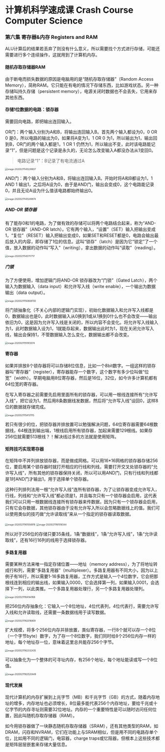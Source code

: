 # 计算机科学速成课 Crash Course Computer Science

### 第六集 寄存器&内存 Registers and RAM

ALU计算后的结果若丢弃了则没有什么意义，所以需要找个方式进行存储，可能还需要进行多个连续操作，这就用到了计算机内存。

#### 随机存取存储器RAM

由于断电而损失数据的原因是电脑用的是“随机存取存储器”（Random Access Memory），简称RAM。它只能在有电的情况下存储东西，比如游戏状态。另一种存储叫持久存储（persistent memory），电源关闭时数据也不会丢失，它用来存其他东西。

#### 存储1位数据的电路：锁存器

需要回向电路，即把输出连回输入。

OR门：两个输入分别为A和B，将输出连回输入B。首先两个输入都设为0，0 OR 0 是0，所以电路的输出为0，如果将A变为1，1 OR 0 为1，所以输出为1，输出回到B，OR门的两个输入都是1，1 OR 1 仍然为1，所以输出不变，此时该电路能记录“1”，但是问题是这个记录是永久的，无论怎么改变输入A都没办法从1变回0。

> 电路记录“1”：B记录了有电流通过A

<img src=".\image\image-20200211145226937.png" alt="image-20200211145226937" style="zoom:50%" />

AND门：两个输入分别为A和B，将输出连回输入B。开始时将A和B都设为1，1 AND 1 输出1，之后将A设为0，由于是AND门，输出会变成0，这个电路能记录0，并且无论A设为什么值该电路都始终输出0。

<img src=".\image\image-20200211145249874.png" alt="image-20200211145249874" style="zoom:50%" />

##### AND-OR 锁存器

有了能存0和1的电路，为了做有效的存储可以将两个电路结合起来，称为“AND-OR 锁存器”（AND-OR latch）。它有两个输入，“设置”（SET）输入把输出变成1，“复位”（RESET）输入把输出变成0，如果SET和RESET都是0，电路会输出最后放入的内容，即存储了1位的信息。这叫“锁存”（latch）是因为它“锁定”了一个值，放入数据的动作叫“写入”（writing），拿出数据的动作叫“读取”（reading）。

<img src=".\image\image-20200211145717717.png" alt="image-20200211145717717" style="zoom:50%" />

##### 门锁

为了方便使用，增加逻辑门将AND-OR 锁存器改为“门锁”（Gated Latch），两个输入为数据输入（data input）和允许写入线（write enable），一个输出为数据输出（data output）。

<img src=".\image\image-20200211150808700.png" alt="image-20200211150808700" style="zoom:50%" />

将门锁抽象化（不关心内部的逻辑门实现），初始化数据输入和允许写入线都是0，数据输出也是0，此时数据输入从0换到1或从1换到0什么也不会改变——输出依旧为0，这是因为允许写入线是关闭的，所以内容不会变化。将允许写入线输入为1，此时数据输入设为1，1就能存起来，数据输出此时为1，现在关闭允许写入线，输出会保持1，不管数据输入怎么变化，数据输出都不会改变。

<img src=".\image\image-20200211151913074.png" alt="image-20200211151913074" style="zoom:50%" />

#### 寄存器

如果并排放8个锁存器将可以存储8位信息，比如一个8bit数字。一组这样的锁存器叫“寄存器”（register），寄存器能存一个数字，这个数字有多少位叫做“位宽”（width）。早期电脑用8位寄存器，然后是16位，32位，如今许多计算机都有64位宽的寄存器。

在写入寄存器之前需要先启用里面所有的锁存器，可以用一根线连接所有“允许写入线”，把它设为1，然后用8条数据线发数据，然后将“允许写入线”设回0，这样8位的数据就存储完成。

<img src=".\image\image-20200211154131115.png" alt="image-20200211154131115" style="zoom:50%" />

若只有很少的位，把锁存器并排放置可以勉强解决问题，64位寄存器需要64根数据线，64根连到输出端，1根线启用所有锁存器，加起来需要129根线。如果存256位就需要513根线？！解决线过多的方法就是使用矩阵。

#### 矩阵技巧实现寄存器

在矩阵中不并列排放锁存器，而是做成网格。可以用16*16网格的锁存器存储256位，要启用某个锁存器时就打开相应的行线和列线，需要打开交叉处锁存器的“允许写入线”，所有其他的锁存器保持关闭，所以可以用AND门，只有行线和列线都是1时AND门才输出1，用于选择单个锁存器。

这种行列排列法用一根“允许写入线”连所有锁存器，为了让锁存器变成允许写入，行线，列线和“允许写入线”都必须是1，并且每次只有一个锁存器会启用，这代表我们可以只用一根数据线连接所有锁存器来传数据，因为只有一个锁存器会启用，只有它会存数据，其他锁存器由于没有允许写入所以会忽略数据线上的值。我们可以使用类似的技巧做“允许读取线”来从一个指定的锁存器读取数据。

<img src=".\image\image-20200211161554976.png" alt="image-20200211161554976" style="zoom:50%" />

<img src=".\image\image-20200211161516344.png" alt="image-20200211161516344" style="zoom:50%" />

所以对于256位的存储只要35条线，1条“数据线”，1条“允许写入线”，1条“允许读取线”，还有16行16列的线用于选择锁存器。

#### 多路复用器

需要某种方法来唯一指定存储位置——地址（memory address），为了将地址转成行和列，需要“多路复用器”（multiplexer）。多路复用器有不同大小，因为以上例子有16行，所以需要1-16多路复用器，工作方式是输入一个4位数字，它会把那根线连到相应的输出线，如果输入0000，它会选择第一列，如果输入0001，会选择下一列，以此类推。一个多路复用器处理行，另一个多路复用器处理列。

<img src=".\image\image-20200211164144168.png" alt="image-20200211164144168" style="zoom:50%" />

把256位内存抽象化：它输入一个8位地址，4位代表列，4位代表行，需要允许写入线和允许读取线，还需要一条数据线用于读写数据。

<img src=".\image\image-20200211162016809.png" alt="image-20200211162016809" style="zoom:50%" />

扩大规模，将多个256位内存并排放置，类似寄存器，一行8个就可以存一个8位（一个字节byte）数字，为了存一个8位数字，我们同时给8个256位内存一样的地址，每个地址存一位，意味着这里总共能存256个字节。

<img src=".\image\image-20200211162332435.png" alt="image-20200211162332435" style="zoom:50%" />

可以抽象化为一个整体的可寻址内存，有256个地址，每个地址能读或写一个8位值。

<img src=".\image\image-20200211162520449.png" alt="image-20200211162520449" style="zoom:50%" />

#### 现代发展

现代计算机的内存扩展到上兆字节（MB）和千兆字节（GB）的方式，随着内存地址的增多，内存地址也必须增长，8位最多能代表256个内存地址，要给千兆或十亿字节的内存寻址则需要32位地址。内存的一个重要特性是可以随时访问任何位置，因此叫随机存取存储器（RAM）。

如今用锁存器做了一块静态随机存取存储器（SRAM），还有其他类型的RAM，如DRAM，闪存和NVRAM，它们在功能上与SRAM相似，但是用不同的电路存单个位，比如用不同的逻辑门，电容器，charge traps或忆阻器，但根本上这些技术都是矩阵层层嵌套来存储大量信息。
